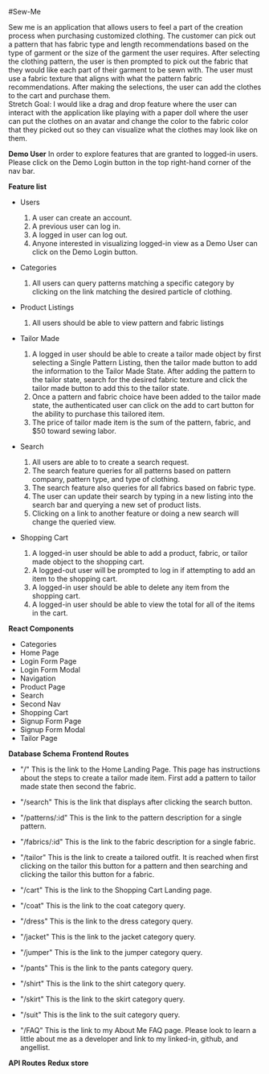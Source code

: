 #Sew-Me

Sew me is an application that allows users to feel a part of the creation process when purchasing customized clothing. 
The customer can pick out a pattern that has fabric type and length recommendations based on the type of garment or the size of the garment the user requires. 
After selecting the clothing pattern, the user is then prompted to pick out the fabric that they would like each part of their garment to be sewn with. 
The user must use a fabric texture that aligns with what the pattern fabric recommendations. 
After making the selections, the user can add the clothes to the cart and purchase them.  
Stretch Goal: I would like a drag and drop feature where the user can interact with the application like playing with a paper doll where the user can put the clothes on an avatar and change the color to the fabric color that they picked out so they can visualize what the clothes may look like on them.

**Demo User**
In order to explore features that are granted to logged-in users. Please click on the Demo Login button in the top right-hand 
corner of the nav bar.

**Feature list**
  - Users
    1. A user can create an account.
    2. A previous user can log in.
    3. A logged in user can log out.
    4. Anyone interested in visualizing logged-in view as a Demo User can click on the Demo Login button.
  
  - Categories
    1. All users can query patterns matching a specific category by clicking on the link matching the desired particle of clothing.
  
  - Product Listings
    1. All users should be able to view pattern and fabric listings
    
  - Tailor Made
    1. A logged in user should be able to create a tailor made object by first selecting a Single Pattern Listing, 
    then the tailor made button to add the information to the Tailor Made State. After adding the pattern to the tailor state, search for
    the desired fabric texture and click the tailor made button to add this to the tailor state.
    2. Once a pattern and fabric choice have been added to the tailor made state, the authenticated user can click on the 
    add to cart button for the ability to purchase this tailored item.
    3. The price of tailor made item is the sum of the pattern, fabric, and $50 toward sewing labor.
    
  - Search
    1. All users are able to to create a search request.
    2. The search feature queries for all patterns based on pattern company, pattern type, and type of clothing.
    3. The search feature also queries for all fabrics based on fabric type.
    4. The user can update their search by typing in a new listing into the search bar and querying a new set of product lists.
    5. Clicking on a link to another feature or doing a new search will change the queried view.
    
  - Shopping Cart
    1. A logged-in user should be able to add a product, fabric, or tailor made object to the shopping cart.
    2. A logged-out user will be prompted to log in if attempting to add an item to the shopping cart.
    3. A logged-in user should be able to delete any item from the shopping cart.
    4. A logged-in user should be able to view the total for all of the items in the cart.
  
**React Components**
  - Categories
  - Home Page
  - Login Form Page
  - Login Form Modal
  - Navigation
  - Product Page
  - Search
  - Second Nav
  - Shopping Cart
  - Signup Form Page
  - Signup Form Modal
  - Tailor Page
  
**Database Schema**
**Frontend Routes** 
  - "/"
    This is the link to the Home Landing Page. This page has instructions about the steps to create a 
    tailor made item. First add a pattern to tailor made state then second the fabric.
    
  - "/search"
    This is the link that displays after clicking the search button.

  - "/patterns/:id"
    This is the link to the pattern description for a single pattern.

  - "/fabrics/:id"
    This is the link to the fabric description for a single fabric.
    
  - "/tailor"
    This is the link to create a tailored outfit. It is reached when first clicking on the tailor this        button for a pattern and then searching and clicking the tailor this button for a fabric.
    
  - "/cart"
    This is the link to the Shopping Cart Landing page.
  
  - "/coat"
    This is the link to the coat category query.
    
  - "/dress"
    This is the link to the dress category query.
    
  - "/jacket"
    This is the link to the jacket category query.
    
  - "/jumper"
    This is the link to the jumper category query.
    
  - "/pants"
    This is the link to the pants category query.
  
  - "/shirt"
    This is the link to the shirt category query.
  
  - "/skirt"
    This is the link to the skirt category query.
  
  - "/suit"
    This is the link to the suit category query.
    
  - "/FAQ"
    This is the link to my About Me FAQ page. Please look to learn a little about me as a developer and link to my linked-in, github, and angellist.
  
**API Routes** 
**Redux store**
